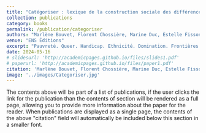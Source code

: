 ```yaml
---
title: "Catégoriser : lexique de la construction sociale des différences"
collection: publications
category: books
permalink: /publication/categoriser
authors: "Marlène Bouvet, Florent Chossière, Marine Duc, Estelle Fisson"
venue: "ENS Éditions"
excerpt: "Pauvreté. Queer. Handicap. Ethnicité. Domination. Frontières. Omniprésentes, les catégories structurent le monde social. Mais qu'est-ce que catégoriser veut dire ? Qui produit les catégories et les impose ? Comment résister avec et contre elles ? Véritable boîte à outils, ce lexique rassemble 48 synthèses inédites permettant de penser, avec les sciences sociales contemporaines, les catégories et leurs liens avec les rapports de pouvoir. Chaque notice thématique présente un concept pour penser ces processus, en retrace la genèse et en propose des définitions opératoires, réactualisées à l'aune de débats et exemples contemporains. S'adressant à un large public, l'ouvrage propose un éclairage informé sur ces sujets de société. Il met à l'épreuve les termes du débat public, au-delà de l'étude d'un groupe en particulier et d'une conception figée des identités."
date: 2024-05-16
# slidesurl: 'http://academicpages.github.io/files/slides1.pdf'
# paperurl: 'http://academicpages.github.io/files/paper1.pdf'
citation: 'Marlène Bouvet, Florent Chossière, Marine Duc, Estelle Fisson (Dir.). Catégoriser : lexique de la construction sociale des différences. ENS Éditions, pp. 722, 2024, Sociétés, espaces, temps, 979-10-362-0720-4.'
image: '../images/Categoriser.jpg'
---
```


The contents above will be part of a list of publications, if the user clicks the link for the publication than the contents of section will be rendered as a full page, allowing you to provide more information about the paper for the reader. When publications are displayed as a single page, the contents of the above "citation" field will automatically be included below this section in a smaller font.